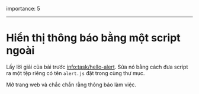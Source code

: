 importance: 5

---

# Hiển thị thông báo bằng một script ngoài

Lấy lời giải của bài trước <info:task/hello-alert>. Sửa nó bằng cách đưa script ra một tệp riêng có tên `alert.js` đặt trong cùng thư mục.

Mở trang web và chắc chắn rằng thông báo làm việc.
